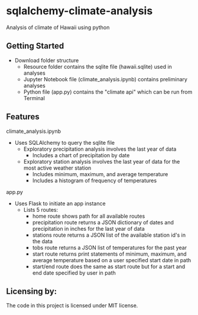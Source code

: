 # sqlalchemy-climate-analysis
Analysis of climate of Hawaii using python

## Getting Started

- Download folder structure
  - Resource folder contains the sqlite file (hawaii.sqlite) used in analyses
  - Jupyter Notebook file (climate_analysis.ipynb) contains preliminary analyses
  - Python file (app.py) contains the "climate api" which can be run from Terminal

## Features

climate_analysis.ipynb
- Uses SQLAlchemy to query the sqlite file
  - Exploratory precipitation analysis involves the last year of data
    - Includes a chart of precipitation by date
  - Exploratory station analysis involves the last year of data for the most active weather station
    - Includes minimum, maximum, and average temperature
    - Includes a histogram of frequency of temperatures

app.py
- Uses Flask to initiate an app instance
  - Lists 5 routes:
    - home route shows path for all available routes
    - precipitation route returns a JSON dictionary of dates and precipitation in inches for the last year of data
    - stations route returns a JSON list of the available station id's in the data
    - tobs route returns a JSON list of temperatures for the past year
    - start route returns print statements of minimum, maximum, and average temperature based on a user specified start date in path
    - start/end route does the same as start route but for a start and end date specified by user in path

## Licensing by:

The code in this project is licensed under MIT license.
